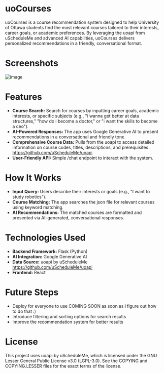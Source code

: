 # uoCourses

uoCourses is a course recommendation system designed to help University of Ottawa students find the most relevant courses tailored to their interests, career goals, or academic preferences. By leveraging the uoapi from uScheduleMe and advanced AI capabilities, uoCourses delivers personalized recommendations in a friendly, conversational format.

# Screenshots
![image](https://github.com/user-attachments/assets/4d54831f-ae92-4189-856b-9ade7a99bfaa)

# Features
* **Course Search:** Search for courses by inputting career goals, academic interests, or specific subjects (e.g., "i wanna get better at data structures," "how do i become a doctor," or "i want the skills to become a ceo").
* **AI-Powered Responses:** The app uses Google Generative AI to present recommendations in a conversational and friendly tone.
* **Comprehensive Course Data:** Pulls from the uoapi to access detailed information on course codes, titles, descriptions, and prerequisites. https://github.com/uScheduleMe/uoapi
* **User-Friendly API:** Simple /chat endpoint to interact with the system.
  
# How It Works
* **Input Query:** Users describe their interests or goals (e.g., "I want to study robotics").
* **Course Matching:** The app searches the json file for relevant courses using keyword matching.
* **AI Recommendations:** The matched courses are formatted and presented via AI-generated, conversational responses.

# Technologies Used
* **Backend Framework:** Flask (Python)
* **AI Integration:** Google Generative AI
* **Data Source:** uoapi by uScheduleMe https://github.com/uScheduleMe/uoapi
* **Frontend:** React

# Future Steps
* Deploy for everyone to use COMING SOON as soon as i figure out how to do that :)
* Introduce filtering and sorting options for search results
* Improve the recommendation system for better results
  
# License
This project uses uoapi by uScheduleMe, which is licensed under the GNU Lesser General Public License v3.0 (LGPL-3.0). See the COPYING and COPYING.LESSER files for the exact terms of the license.
